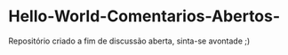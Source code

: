 # Hello-World-Comentarios-Abertos-
Repositório criado a fim de discussão aberta, sinta-se avontade ;)
